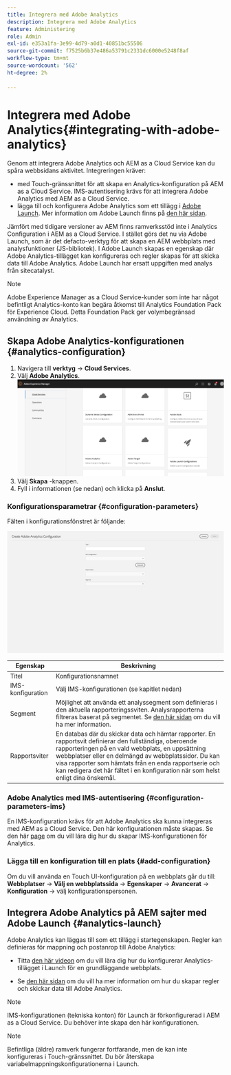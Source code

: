 ```yaml
---
title: Integrera med Adobe Analytics
description: Integrera med Adobe Analytics
feature: Administering
role: Admin
exl-id: e353a1fa-3e99-4d79-a0d1-40851bc55506
source-git-commit: f7525b6b37e486a53791c2331dc6000e5248f8af
workflow-type: tm+mt
source-wordcount: '562'
ht-degree: 2%

---
```


# Integrera med Adobe Analytics{#integrating-with-adobe-analytics}

Genom att integrera Adobe Analytics och AEM as a Cloud Service kan du spåra webbsidans aktivitet. Integreringen kräver:

* med Touch-gränssnittet för att skapa en Analytics-konfiguration på AEM as a Cloud Service. IMS-autentisering krävs för att integrera Adobe Analytics med AEM as a Cloud Service.
* lägga till och konfigurera Adobe Analytics som ett tillägg i [Adobe Launch](#analytics-launch). Mer information om Adobe Launch finns på [den här sidan](https://experienceleague.adobe.com/docs/experience-platform/tags/get-started/quick-start.html).

Jämfört med tidigare versioner av AEM finns ramverksstöd inte i Analytics Configuration i AEM as a Cloud Service. I stället görs det nu via Adobe Launch, som är det defacto-verktyg för att skapa en AEM webbplats med analysfunktioner (JS-bibliotek). I Adobe Launch skapas en egenskap där Adobe Analytics-tillägget kan konfigureras och regler skapas för att skicka data till Adobe Analytics. Adobe Launch har ersatt uppgiften med analys från sitecatalyst.

>[!NOTE]
>
>Adobe Experience Manager as a Cloud Service-kunder som inte har något befintligt Analytics-konto kan begära åtkomst till Analytics Foundation Pack för Experience Cloud. Detta Foundation Pack ger volymbegränsad användning av Analytics.

## Skapa Adobe Analytics-konfigurationen {#analytics-configuration}

1. Navigera till **verktyg** → **Cloud Services**.
2. Välj **Adobe Analytics**.
   ![Adobe Analytics Window](assets/analytics_screen2.png "Adobe Analytics Window")
3. Välj **Skapa** -knappen.
4. Fyll i informationen (se nedan) och klicka på **Anslut**.

### Konfigurationsparametrar {#configuration-parameters}

Fälten i konfigurationsfönstret är följande:

![Konfigurationsparametrar](assets/properties_field2.png "Konfigurationsparametrar")

| Egenskap | Beskrivning |
|---|---|
| Titel | Konfigurationsnamnet |
| IMS-konfiguration | Välj IMS-konfigurationen (se kapitlet nedan) |
| Segment | Möjlighet att använda ett analyssegment som definieras i den aktuella rapporteringssviten. Analysrapporterna filtreras baserat på segmentet. Se [den här sidan](https://experienceleague.adobe.com/docs/analytics/components/segmentation/seg-overview.html) om du vill ha mer information. |
| Rapportsviter | En databas där du skickar data och hämtar rapporter. En rapportsvit definierar den fullständiga, oberoende rapporteringen på en vald webbplats, en uppsättning webbplatser eller en delmängd av webbplatssidor. Du kan visa rapporter som hämtats från en enda rapportserie och kan redigera det här fältet i en konfiguration när som helst enligt dina önskemål. |

### Adobe Analytics med IMS-autentisering {#configuration-parameters-ims}

En IMS-konfiguration krävs för att Adobe Analytics ska kunna integreras med AEM as a Cloud Service. Den här konfigurationen måste skapas. Se den här [page](/help/sites-cloud/integrating/integration-adobe-analytics-ims.md) om du vill lära dig hur du skapar IMS-konfigurationen för Analytics.

### Lägga till en konfiguration till en plats {#add-configuration}

Om du vill använda en Touch UI-konfiguration på en webbplats går du till: **Webbplatser** → **Välj en webbplatssida** → **Egenskaper** → **Avancerat** → **Konfiguration** → välj konfigurationspersonen.

## Integrera Adobe Analytics på AEM sajter med Adobe Launch {#analytics-launch}

Adobe Analytics kan läggas till som ett tillägg i startegenskapen. Regler kan definieras för mappning och postanrop till Adobe Analytics:

* Titta [den här videon](https://experienceleague.adobe.com/docs/analytics-learn/tutorials/implementation/via-adobe-launch/basic-configuration-of-the-analytics-launch-extension.html) om du vill lära dig hur du konfigurerar Analytics-tillägget i Launch för en grundläggande webbplats.

* Se [den här sidan](https://experienceleague.adobe.com/docs/core-services-learn/implementing-in-websites-with-launch/implement-solutions/analytics.html) om du vill ha mer information om hur du skapar regler och skickar data till Adobe Analytics.

>[!NOTE]
>
>IMS-konfigurationen (tekniska konton) för Launch är förkonfigurerad i AEM as a Cloud Service. Du behöver inte skapa den här konfigurationen.

>[!NOTE]
>
>Befintliga (äldre) ramverk fungerar fortfarande, men de kan inte konfigureras i Touch-gränssnittet. Du bör återskapa variabelmappningskonfigurationerna i Launch.
